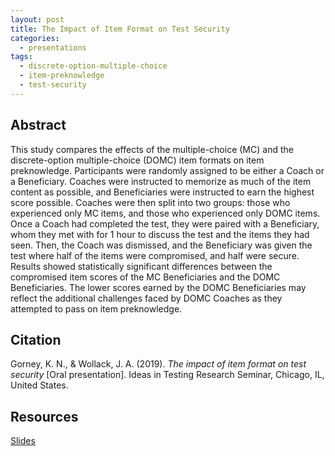 ```yaml
---
layout: post
title: The Impact of Item Format on Test Security
categories:
  - presentations
tags:
  - discrete-option-multiple-choice
  - item-preknowledge
  - test-security
---
```


## Abstract
This study compares the effects of the multiple-choice (MC) and the discrete-option multiple-choice (DOMC) item formats on item preknowledge. Participants were randomly assigned to be either a Coach or a Beneficiary. Coaches were instructed to memorize as much of the item content as possible, and Beneficiaries were instructed to earn the highest score possible. Coaches were then split into two groups: those who experienced only MC items, and those who experienced only DOMC items. Once a Coach had completed the test, they were paired with a Beneficiary, whom they met with for 1 hour to discuss the test and the items they had seen. Then, the Coach was dismissed, and the Beneficiary was given the test where half of the items were compromised, and half were secure. Results showed statistically significant differences between the compromised item scores of the MC Beneficiaries and the DOMC Beneficiaries. The lower scores earned by the DOMC Beneficiaries may reflect the additional challenges faced by DOMC Coaches as they attempted to pass on item preknowledge.

## Citation
Gorney, K. N., & Wollack, J. A. (2019). *The impact of item format on test security* [Oral presentation]. Ideas in Testing Research Seminar, Chicago, IL, United States.

## Resources
<a href="/assets/files/the-impact-of-item-format-on-test-security/ideas-in-testing-2019-slides.pdf" target="_blank">Slides</a>

